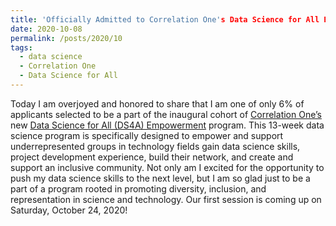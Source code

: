 ```yaml
---
title: 'Officially Admitted to Correlation One's Data Science for All Empowerment Fellowship Program'
date: 2020-10-08
permalink: /posts/2020/10
tags:
  - data science
  - Correlation One
  - Data Science for All
---
```


Today I am overjoyed and honored to share that I am one of only 6% of applicants selected to be a part of the inaugural cohort of [Correlation One’s](https://www.correlation-one.com) new [Data Science for All (DS4A) Empowerment](https://www.correlation-one.com/ds4a-empowerment) program.  This 13-week data science program is specifically designed to empower and support underrepresented groups in technology fields gain data science skills, project development experience, build their network, and create and support an inclusive community.  Not only am I excited for the opportunity to push my data science skills to the next level, but I am so glad just to be a part of a program rooted in promoting diversity, inclusion, and representation in science and technology.  Our first session is coming up on Saturday, October 24, 2020!
